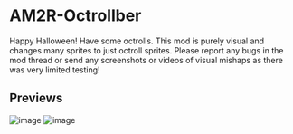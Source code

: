 # AM2R-Octrollber
Happy Halloween! Have some octrolls.
This mod is purely visual and changes many sprites to just octroll sprites. 
Please report any bugs in the mod thread or send any screenshots or videos of visual mishaps as there was very limited testing!
## Previews
![image](https://github.com/user-attachments/assets/1e10ddb5-c067-459d-912e-eb7d1c8b33c6)
![image](https://github.com/user-attachments/assets/059f93da-ca1c-4587-90f6-4ca14bc4adfe)
